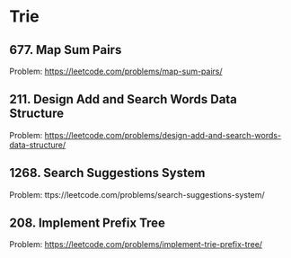 # Trie

## 677. Map Sum Pairs

Problem: https://leetcode.com/problems/map-sum-pairs/

## 211. Design Add and Search Words Data Structure

Problem: https://leetcode.com/problems/design-add-and-search-words-data-structure/

## 1268. Search Suggestions System

Problem: ttps://leetcode.com/problems/search-suggestions-system/

## 208. Implement Prefix Tree

Problem: https://leetcode.com/problems/implement-trie-prefix-tree/